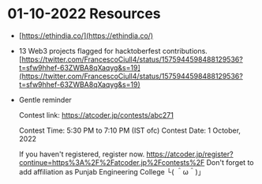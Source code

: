 # 01-10-2022 Resources

- [https://ethindia.co/](https://ethindia.co/)

- 13 Web3 projects flagged for hacktoberfest  contributions.
    [https://twitter.com/FrancescoCiull4/status/1575944598488129536?t=sfw9hhef-63ZWBA8qXaqyg&s=19](https://twitter.com/FrancescoCiull4/status/1575944598488129536?t=sfw9hhef-63ZWBA8qXaqyg&s=19)

- Gentle reminder
  
  Contest link: <https://atcoder.jp/contests/abc271>
  
  Contest Time: 5:30 PM to 7:10 PM (IST ofc)
  Contest Date: 1 October, 2022

  If you haven't registered, register now. <https://atcoder.jp/register?continue=https%3A%2F%2Fatcoder.jp%2Fcontests%2F>
  Don't forget to add affiliation as Punjab Engineering College └⁠(⁠ ⁠＾⁠ω⁠＾⁠)⁠」
